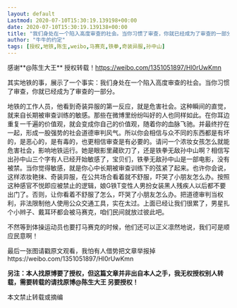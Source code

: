 ```yaml
---
layout: default
Lastmod: 2020-07-10T15:30:19.139198+00:00
date: 2020-07-10T15:30:19.139138+00:00
title: "我们身处在一个陷入高度审查的社会。当你习惯了审查，你就已经成为了审查的一部分。"
author: "牛牛的约定"
tags: [授权,地铁,陈生,weibo,马赛克,铁拳,奇装异服,孙中山]
---
```


感谢**@陈生大王** 授权转载！https://weibo.com/1351051897/Hl0rUwKmn

其实地铁的事，展示了一个事实：我们身处在一个陷入高度审查的社会。当你习惯了审查，你就已经成为了审查的一部分。

  

地铁的工作人员，他看到奇装异服的第一反应，就是危害社会。这种瞬间的直觉，就来自长期被审查训练的敏感。那些在微博里纷纷叫好的人也同样如此。在你耳边重复一千遍的价值观，就会变成你自己的价值观，随着你的血脉飞驰。并最终拧在一起，形成一股强势的社会道德审判风气。所以你会相信与众不同的东西都是有坏的，是恶心的，是有毒的，也更相信审查是有必要的。请问一个浓妆女孩怎么就能危害社会，影响地铁运行。她是眼影里藏砍刀了，还是铁拳无敌孙中山啊？相信写出孙中山三个字有人已经开始敏感了，宝贝们，铁拳无敌孙中山是一部电影，没有被禁。当你觉得敏感，就是你心中长期被审查训练下的弦紧了起来。也许你会说，这样浓妆艳抹、奇装异服，在公共场合看着就不舒服，吓哭了小朋友怎么办。按照这种感官不悦即应被禁止的逻辑，娘G铁T变性人男扮女装黑人残疾人以后都不要出门了。否则，让你看着不舒服了怎么，吓哭了小朋友怎么办。把道德审判当权利，非法限制他人使用公众交通工具，实在太过。上面已经让我们很累了，男星扎个小辫子、戴耳环都会被马赛克，咱们民间就放过彼此吧。

不然等到体操运动员也要打马赛克的时候，他们还可以正义凛然地说，我们可是顺应民意啊！

最后一张图请戳原文观看，我怕有人借势把文章举报掉https://weibo.com/1351051897/Hl0rUwKmn

**另注：本人找原博要了授权，但这篇文章并非出自本人之手，我无权授权别人转载，需要转载的请找原博@陈生大王 另要授权！**

本文禁止转载或摘编


